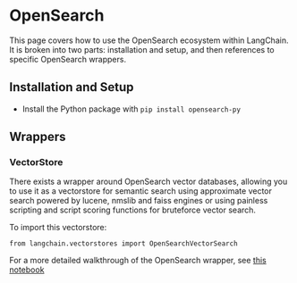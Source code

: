OpenSearch
==========

This page covers how to use the OpenSearch ecosystem within LangChain. It is broken into two parts: installation and setup, and then references to specific OpenSearch wrappers.

Installation and Setup[](#installation-and-setup "Direct link to Installation and Setup")
------------------------------------------------------------------------------------------

*   Install the Python package with `pip install opensearch-py`

Wrappers[](#wrappers "Direct link to Wrappers")
------------------------------------------------

### VectorStore[](#vectorstore "Direct link to VectorStore")

There exists a wrapper around OpenSearch vector databases, allowing you to use it as a vectorstore for semantic search using approximate vector search powered by lucene, nmslib and faiss engines or using painless scripting and script scoring functions for bruteforce vector search.

To import this vectorstore:

    from langchain.vectorstores import OpenSearchVectorSearch

For a more detailed walkthrough of the OpenSearch wrapper, see [this notebook](/docs/integrations/vectorstores/opensearch.html)